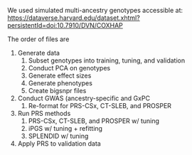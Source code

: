 We used simulated multi-ancestry genotypes accessible at: https://dataverse.harvard.edu/dataset.xhtml?persistentId=doi:10.7910/DVN/COXHAP

The order of files are
1) Generate data
   1) Subset genotypes into training, tuning, and validation
   2) Conduct PCA on genotypes
   3) Generate effect sizes
   4) Generate phenotypes
   5) Create bigsnpr files
6) Conduct GWAS (ancestry-specific and GxPC
   1) Re-format for PRS-CSx, CT-SLEB, and PROSPER
7) Run PRS methods
   1) PRS-CSx, CT-SLEB, and PROSPER w/ tuning
   2) iPGS w/ tuning + refitting
   3) SPLENDID w/ tuning
8) Apply PRS to validation data
